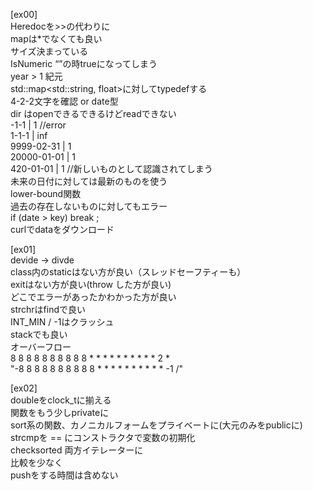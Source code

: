 [ex00]  
Heredocを>>の代わりに  
mapは*でなくても良い  
サイズ決まっている  
IsNumeric “”の時trueになってしまう  
year > 1 紀元  
std::map<std::string, float>に対してtypedefする  
4-2-2文字を確認 or date型  
dir はopenできるできるけどreadできない  
-1-1 | 1 //error  
1-1-1 | inf  
9999-02-31 | 1  
20000-01-01 | 1  
420-01-01 | 1 //新しいものとして認識されてしまう  
未来の日付に対しては最新のものを使う  
lower-bound関数  
過去の存在しないものに対してもエラー  
if (date > key) break ;  
curlでdataをダウンロード  

[ex01]  
devide -> divde  
class内のstaticはない方が良い（スレッドセーフティーも）  
exitはない方が良い(throw した方が良い)  
どこでエラーがあったかわかった方が良い  
strchrはfindで良い  
INT_MIN / -1はクラッシュ  
stack<int>でも良い  
オーバーフロー  
8 8 8 8 8 8 8 8 8 8 * * * * * * * * * * 2 *   
"-8 8 8 8 8 8 8 8 8 8 * * * * * * * * * * -1 /"

[ex02]  
doubleをclock_tに揃える  
関数をもう少しprivateに  
sort系の関数、カノニカルフォームをプライベートに(大元のみをpublicに)  
strcmpを == にコンストラクタで変数の初期化  
checksorted 両方イテレーターに  
比較を少なく  
pushをする時間は含めない

